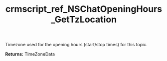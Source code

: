 ﻿---
title: crmscript_ref_NSChatOpeningHours_GetTzLocation
description: TimeZoneData NSChatOpeningHours.GetTzLocation()
intellisense: NSChatOpeningHours.GetTzLocation
keywords: NSChatOpeningHours, GetTzLocation
so.topic: reference
---

Timezone used for the opening hours (start/stop times) for this topic.

**Returns:** TimeZoneData


